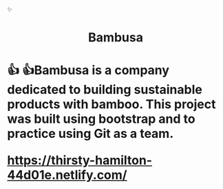 ✨ <h1 align="center">Bambusa<h1>  
  
:+1:
:thumbsup:Bambusa is a company dedicated to building sustainable products with bamboo.
This project was built using bootstrap and to practice using Git as a team.

https://thirsty-hamilton-44d01e.netlify.com/
